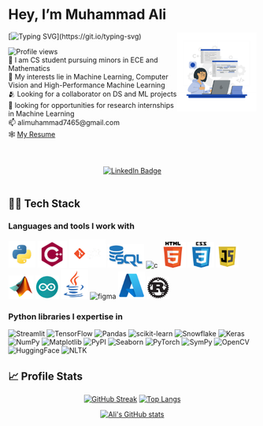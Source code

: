 <h1> Hey, I’m Muhammad Ali </h1>

<img src="./images/Hand coding-rafiki.png" width="32%" alt="vector" align="right"> 

[![Typing SVG](https://readme-typing-svg.herokuapp.com?font=Montserrat&color=blue&vCenter=true&lines=Machine+Learning;Computer+Vision;Coder+💻;)](https://git.io/typing-svg)

<img src="https://komarev.com/ghpvc/?username=muhammadali74a&style=flat-square&color=blue" alt="Profile views"/>
<div align = "left">
  👀 I am CS student pursuing minors in ECE and Mathematics <br>
  🤖 My interests lie in Machine Learning, Computer Vision and High-Performance Machine Learning <br>
  🫂 Looking for a collaborator on DS and ML projects<br> 
  📖 looking for opportunities for research internships in Machine Learning<br>
  📫 alimuhammad7465@gmail.com <br> 
  🕸️ <a href = "https://www.linkedin.com/in/muhammad-a1i/">My Resume</a>

  </div>
<br>
<br>
<br>

<div id="badges" align = "center">

  <a href="https://www.linkedin.com/in/muhammad-a1i/">
    <img src="https://img.shields.io/badge/LinkedIn-0072b1?style=for-the-badge&logo=linkedin&logoColor=white" alt="LinkedIn Badge"/>
  </a>
<!--   <a href="https://linktr.ee/anna_albert">
   <img src="https://img.shields.io/badge/Linktree-acdc5c?style=for-the-badge&logo=linktree&logoColor=black" alt="Linktree Badge"/>
  </a>
  <a href="https://discord.com/channels/@me/1084779154106494987">
    <img src="https://img.shields.io/badge/Discord-7289DA?style=for-the-badge&logo=Discord&logoColor=white" alt="Discord Badge"/>
  </a>
  <a href="https://twitter.com/annarhysa003">
    <img src="https://img.shields.io/badge/Twitter-1DA1F2?style=for-the-badge&logo=twitter&logoColor=white" alt="Twitter Badge"/>
  </a>
  <a href="https://in.pinterest.com/annarhysa/">
    <img src="https://img.shields.io/badge/Pinterest-darkred?style=for-the-badge&logo=pinterest&logoColor=white" alt="Pinterest Badge"/>
  </a>
  <a href="https://www.tumblr.com/blog/anna-albert003">
    <img src="https://img.shields.io/badge/Tumblr-34526f?style=for-the-badge&logo=tumblr&logoColor=white" alt="Tumblr Badge"/>
  </a> -->
  
  
 <!--- <a href="https://www.hackerrank.com/aa17011?hr_r=1">
    <img src="https://img.shields.io/badge/HackerRank-Green?style=for-the-badge&logo=hackerrank&logoColor=black" alt="HackerRank Badge"/>
  </a>
  <a href="https://www.codechef.com/users/anna_albert21">
    <img src="https://img.shields.io/badge/Codechef-brown?style=for-the-badge&logo=codechef&logoColor=white" alt="Codechef Badge"/>
  </a>) --->
</div>

<br>

## 👩‍💻 Tech Stack
### Languages and tools I work with
<div>
<img height="55" alt="python" src="https://raw.githubusercontent.com/github/explore/80688e429a7d4ef2fca1e82350fe8e3517d3494d/topics/python/python.png">
<img height="55" alt="cpp" src="images/534-5342172_c-language-course-c-logo-removebg-preview (1).png">
<img width="75" alt="git" src="./images/git-removebg-preview.png">
<img height="48" alt="sql" src="./images/sql2-compressed-1-removebg-preview.png">
<img height="50" alt="c" src="https://fekir.info/img/c-logo.png">
<img height="53" alt="html" src="https://raw.githubusercontent.com/github/explore/5c058a388828bb5fde0bcafd4bc867b5bb3f26f3/topics/html/html.png">
<img height="53" alt="css" src="https://raw.githubusercontent.com/github/explore/80688e429a7d4ef2fca1e82350fe8e3517d3494d/topics/css/css.png"> 
<img height="45" alt="js" src="./images/456-4562295_library-of-javascript-icon-graphic-freeuse-png-files-removebg-preview.png">
<img height="48" alt="matlab" src="./images/Matlab1-removebg-preview-removebg-preview.png">
<img height="48" alt="arduino" src="https://raw.githubusercontent.com/github/explore/80688e429a7d4ef2fca1e82350fe8e3517d3494d/topics/arduino/arduino.png"> 
<img height="60" alt="Java" src="./images/pnghut_java-programmer-computer-programming-logo-language.png">
<img height="45" alt="figma" src="https://upload.wikimedia.org/wikipedia/commons/thumb/3/33/Figma-logo.svg/800px-Figma-logo.svg.png"> 
<img height="55" alt="azure" src="https://raw.githubusercontent.com/github/explore/80688e429a7d4ef2fca1e82350fe8e3517d3494d/topics/azure/azure.png">
<img height="45" alt="rust" src="https://raw.githubusercontent.com/github/explore/80688e429a7d4ef2fca1e82350fe8e3517d3494d/topics/rust/rust.png">
</div>

### Python libraries I expertise in
![Streamlit](https://img.shields.io/badge/Streamlit-royalblue.svg?style=for-the-badge&logo=Streamlit&logoColor=white)
![TensorFlow](https://img.shields.io/badge/TensorFlow-%23FF6F00.svg?style=for-the-badge&logo=TensorFlow&logoColor=white)
![Pandas](https://img.shields.io/badge/pandas-%23150458.svg?style=for-the-badge&logo=pandas&logoColor=white)
![scikit-learn](https://img.shields.io/badge/scikit--learn-%23F7931E.svg?style=for-the-badge&logo=scikit-learn&logoColor=white)
![Snowflake](https://img.shields.io/badge/snowflake-blue.svg?style=for-the-badge&logo=snowflake&logoColor=white)
![Keras](https://img.shields.io/badge/Keras-%23D00000.svg?style=for-the-badge&logo=Keras&logoColor=white)
![NumPy](https://img.shields.io/badge/numpy-%23013243.svg?style=for-the-badge&logo=numpy&logoColor=white)
![Matplotlib](https://img.shields.io/badge/matplotlib-orange.svg?style=for-the-badge&logo=matplotlib&logoColor=white)
![PyPI](https://img.shields.io/badge/PyPI-purple.svg?style=for-the-badge&logo=PyPI&logoColor=white)
![Seaborn](https://img.shields.io/badge/Seaborn-red.svg?style=for-the-badge&logo=Seaborn&logoColor=white)
![PyTorch](https://img.shields.io/badge/PyTorch-darkpink.svg?style=for-the-badge&logo=PyTorch&logoColor=white)
![SymPy](https://img.shields.io/badge/SymPy-teal.svg?style=for-the-badge&logo=Sympy&logoColor=white)
![OpenCV](https://img.shields.io/badge/OpenCV-coral.svg?style=for-the-badge&logo=OpenCV&logoColor=white)
![HuggingFace](https://img.shields.io/badge/HuggingFace-yellow.svg?style=for-the-badge&logo=HuggingFace&logoColor=white)
![NLTK](https://img.shields.io/badge/NLTK-grey.svg?style=for-the-badge&logo=NLTK&logoColor=white)


## 📈 Profile Stats
<div align = "center">
  
[![GitHub Streak](http://github-readme-streak-stats.herokuapp.com?user=muhammadali74&theme=transparent&hide_border=true)](https://git.io/streak-stats)           [![Top Langs](https://github-readme-stats.vercel.app/api/top-langs/?username=muhammadali74a&layout=compact&theme=transparent&hide_border=true)](https://github.com/muhammadali74/github-readme-stats)

[![Ali's GitHub stats](https://github-readme-stats.vercel.app/api?username=muhammadali74&show_icons=true&theme=transparent&hide_border=true&hide_title=true)](https://github.com/muhammadali74)
</p>
  </div>



<!---
muhammadali74/muhammadali74 is a ✨ special ✨ repository because its `README.md` (this file) appears on your GitHub profile.
You can click the Preview link to take a look at your changes.
--->
